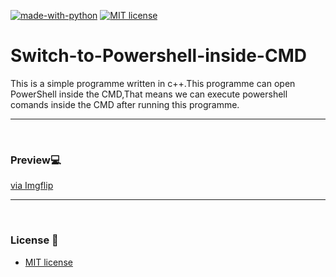 [![made-with-python](https://img.shields.io/badge/Made%20with-Python-1f425f.svg)](https://www.python.org/) [![MIT license](https://img.shields.io/badge/License-MIT-blue.svg)](https://lbesson.mit-license.org/)<br>

# Switch-to-Powershell-inside-CMD
This is a simple programme written in c++.This programme can open PowerShell inside the CMD,That means we can execute powershell comands inside the CMD after running this programme.

<hr><br>

<h3>Preview💻</h3>
<a href="https://imgflip.com/gif/3zjbbn">via Imgflip</a>

<hr><br>
<h3>License 📜</h3>
<ul>
  <li><a href="https://opensource.org/licenses/mit-license.php">MIT license</a></li>
</ul>
